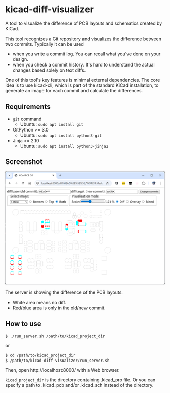 # kicad-diff-visualizer
A tool to visualize the difference of PCB layouts and schematics created by KiCad.

This tool recognizes a Git repository and visualizes the difference between two commits.
Typically it can be used
- when you write a commit log. You can recall what you've done on your design.
- when you check a commit history. It's hard to understand the actual changes based solely on text diffs.

One of this tool's key features is minimal external dependencies.
The core idea is to use kicad-cli, which is part of the standard KiCad installation,
to generate an image for each commit and calculate the differences.

## Requirements

- `git` command
  - Ubuntu: `sudo apt install git`
- GitPython >= 3.0
  - Ubuntu: `sudo apt install python3-git`
- Jinja >= 2.10
  - Ubuntu: `sudo apt install python3-jinja2`

## Screenshot

![](doc/screenshot_server.png)

The server is showing the difference of the PCB layouts.
- White area means no diff.
- Red/blue area is only in the old/new commit.

## How to use

    $ ./run_server.sh /path/to/kicad_project_dir

or

    $ cd /path/to/kicad_project_dir
    $ /path/to/kicad-diff-visualizer/run_server.sh

Then, open http://localhost:8000/ with a Web browser.

`kicad_project_dir` is the directory containing .kicad_pro file.
Or you can specify a path to .kicad_pcb and/or .kicad_sch instead of the directory.
